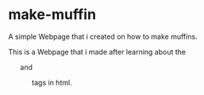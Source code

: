 # make-muffin
A simple Webpage that i created on how to make muffins.

This is a Webpage that i made after learning about the <ul> and <ol> tags in html.
